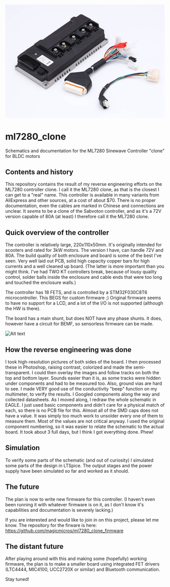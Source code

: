 ![Alt text](/images/ML7280_clone.jpg?raw=true)

# ml7280_clone
Schematics and documentation for the ML7280 Sinewave Controller "clone" for BLDC motors

## Contents and history
This repository contains the result of my reverse engineering efforts on the ML7280 controller clone.
I call it the ML7280 clone, as that is the closest I can get to a "real" name.
This controller is available in many variants from AliExpress and other sources, at a cost of about $70.
There is no proper documentation, even the cables are marked in Chinese and connections are unclear.
It _seems_ to be a clone of the Sabvoton controller, and as it's a 72V version capable of 80A (at least) I therefore call it the ML7280 clone.

## Quick overview of the controller
The controller is relatively large, 220x110x50mm.
It's originally intended for scooters and rated for 3kW motors.
The version I have, can handle 72V and 80A.
The build quality of both enclosure and board is some of the best I've seen.
Very well laid out PCB, solid high capacity copper bars for high currents and a well cleaned up board. (The latter is more important than you might think. I've had TWO KT controllers break, because of lousy quality control, solder balls inside the enclosure and cable ends that were too long and touched the enclosure walls.)

The controller has 18 FETS, and is controlled by a STM32F030C8T6 microcontroller. This BEGS for custom firmware ;)
Original firmware seems to have no support for a LCD, and a lot of the I/O is not supported (although the HW is there).

The board has a main shunt, but does NOT have any phase shunts.
It does, however have a circuit for BEMF, so sensorless firmware can be made.


![Alt text](/images/track_details/semi-transparent_rev_eng.png?raw=true)
## How the reverse engineering was done
I took high-resolution pictures of both sides of the board.
I then processed these in Photoshop, raising contrast, colorized and made the semi-transparent.
I could then overlay the images and follow tracks on both the top and bottom layer.
Sounds easier than it is, as some tracks were hidden under components and had to be measured too.
Also, ground vias are hard to see.
I made VERY good use of the conductivity "beep" function on my multimeter, to verify the results.
I Googled components along the way and collected datasheets.
As I moved along, I redraw the whole schematic in EAGLE. I just used basic components and didn't care for a physical match of each, so there is no PCB file for this.
Almost all of the SMD caps does not have a value. It was simply too much work to unsolder every one of them to measure them. Most of the values are not critical anyway.
I used the original component numbering, so it was easier to relate the schematic to the actual board.
It took about 3 full days, but I think I got everything done. Phew!


## Simulation
To verify some parts of the schematic (and out of curiosity) I simulated some parts of the design in LTSpice.
The output stages and the power supply have been simulated so far and worked as it should.

## The future
The plan is now to write new firmware for this controller. (I haven't even been running it with whatever firmware is on it, as I don't know it's capabilities and documentation is severely lacking.)

If you are interested and would like to join in on this project, please let me know.
The repository for the firware is here: https://github.com/magicmicros/ml7280_clone_firmware



## The distant future
After playing around with this and making some (hopefully) working firmware, the plan is to make a smaller board using integrated FET drivers (LTC4444, MIC4100, UCC2720X or similar) and Bluetooth communication.


Stay tuned!
